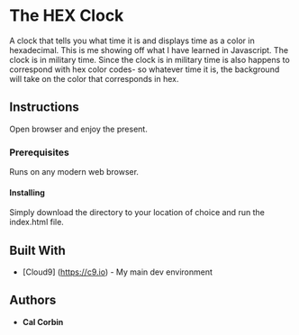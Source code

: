 
# The HEX Clock

A clock that tells you what time it is and displays time as a color in hexadecimal. This is me showing off what I have learned in Javascript. The clock is in military time.
Since the clock is in military time is also happens to correspond with hex color codes- so whatever time it is, the background will take on the color that corresponds in hex.

## Instructions

Open browser and enjoy the present.

### Prerequisites

Runs on any modern web browser.

#### Installing

Simply download the directory to your location of choice and run the index.html file.

## Built With

* [Cloud9] (https://c9.io) - My main dev environment

## Authors

* **Cal Corbin**